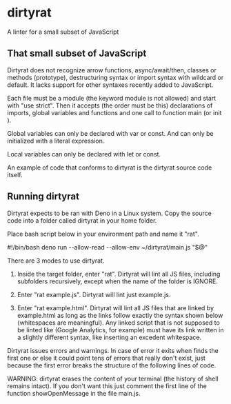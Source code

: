 # dirtyrat
A linter for a small subset of JavaScript


That small subset of JavaScript
-------------------------------

Dirtyrat does not recognize arrow functions, async/await/then, classes or methods (prototype), destructuring syntax or import syntax with wildcard or default. It lacks support for other syntaxes recently added to JavaScript.

Each file must be a module (the keyword module is not allowed) and start with "use strict". Then it accepts (the order must be this) declarations of imports, global variables and functions and one call to function main (or init ).

Global variables can only be declared with var or const. And can only be initialized with a literal expression.
        
Local variables can only be declared with let or const.
        
An example of code that conforms to dirtyrat is the dirtyrat source code itself.



Running dirtyrat
----------------        

Dirtyrat expects to be ran with Deno in a Linux system. Copy the source code into a folder called dirtyrat in your home folder. 

Place bash script below in your environment path and name it "rat".


#!/bin/bash
deno run --allow-read --allow-env ~/dirtyrat/main.js "$@"


There are 3 modes to use dirtyrat.
            
1) Inside the target folder, enter "rat". Dirtyrat will lint all JS files, including subfolders recursively, except when the name of the folder is IGNORE.

2) Enter "rat example.js". Dirtyrat will lint just example.js.

3) Enter "rat example.html". Dirtyrat will lint all JS files that are linked by example.html as long as the links follow exactly the syntax shown below (whitespaces are meaningful). Any linked script that is not supposed to be linted like (Google Analytics, for example) must have its link written in a slightly different syntax, like inserting an excedent whitespace.

        
<script type="module" src="/example.js"></script>

        
Dirtyrat issues errors and warnings. In case of error it exits when finds the first one or else it could point tens of errors that really don't exist, just because the first error breaks the structure of the following lines of code.
        
WARNING: dirtyrat erases the content of your terminal (the history of shell remains intact). If you don't want this just comment the first line of the function showOpenMessage in the file main.js.

